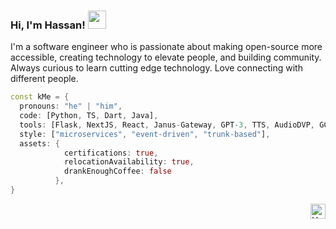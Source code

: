 ### Hi, I'm Hassan! <img src="https://github.com/TheDudeThatCode/TheDudeThatCode/blob/master/Assets/Hi.gif" width="29px">

I'm a software engineer who is passionate about making open-source more accessible, creating technology to elevate people, and building community. Always curious to learn cutting edge technology. Love connecting with different people.

```dart
const kMe = {
  pronouns: "he" | "him",
  code: [Python, TS, Dart, Java],
  tools: [Flask, NextJS, React, Janus-Gateway, GPT-3, TTS, AudioDVP, GCP, Tacotron2, Wav2Lip, Rasa Chat-bot, Postgres, AWS, GCP],
  style: ["microservices", "event-driven", "trunk-based"],
  assets: {
            certifications: true,
            relocationAvailability: true,
            drankEnoughCoffee: false
          },
}
```

<a href="https://in.linkedin.com/in/federiz">
    <img align="right" alt="Hassan | Linkedin" width="24px" src="https://github.com/TheDudeThatCode/TheDudeThatCode/blob/master/Assets/Linkedin.svg" />
  </a>
